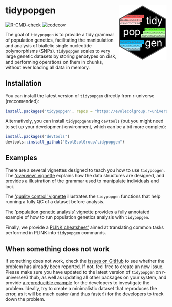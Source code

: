 # tidypopgen <img src="./man/figures/logo.png" align="right" width="150"/>

<!-- badges: start -->
[![R-CMD-check](https://github.com/EvolEcolGroup/tidypopgen/actions/workflows/R-CMD-check.yaml/badge.svg)](https://github.com/EvolEcolGroup/tidypopgen/actions/workflows/R-CMD-check.yaml)
[![codecov](https://codecov.io/gh/EvolEcolGroup/tidypopgen/branch/main/graph/badge.svg?token=KLOzxJoLBO)](https://app.codecov.io/gh/EvolEcolGroup/tidypopgen)
<!-- badges: end -->

The goal of `tidypopgen` is to provide a tidy grammar of population genetics, facilitating 
the manipulation and analysis of biallelic single nucleotide 
polymorphisms (SNPs). `tidypopgen` scales to very large genetic datasets by storing 
genotypes on disk, and performing operations on them in chunks, without
ever loading all data in memory.

## Installation

You can install the latest version of `tidypopgen` directly from r-universe (reccomended):
``` r
install.packages('tidypopgen', repos = "https://evolecolgroup.r-universe.dev")
```

Alternatively, you can install `tidypopgen`using `devtools` (but you might need to set up your development environment, 
which can be a bit more complex):
``` r
install.packages("devtools")
devtools::install_github("EvolEcolGroup/tidypopgen")
```

## Examples

There are a several vignettes designed to teach you how to use `tidypopgen`. 
The ['overview' vignette](https://evolecolgroup.github.io/tidypopgen/articles/tidypopgen.html) 
explains how the data structures are designed, and provides a illustration
of the grammar used to manipulate individuals and loci. 

The ['quality control' vignette](https://evolecolgroup.github.io/tidypopgen/articles/a02_qc.html)
illustrates the `tidypopgen` functions that help
running a fully QC of a dataset before analysis.

The ['population genetic analysis' vignette](https://evolecolgroup.github.io/tidypopgen/articles/a03_example_clustering_and_dapc.html)
provides a fully annotated example of how to 
run population genetics analysis with `tidypopgen`.

Finally, we provide a [PLINK cheatsheet'](https://evolecolgroup.github.io/tidypopgen/articles/a99_plink_cheatsheet.html)
aimed at translating common tasks
performed in PLINK into `tidypopgen` commands.

## When something does not work

If something does not work, check the [issues on
GitHub](https://github.com/EvolEcolGroup/tidypopgen/issues) to see whether
the problem has already been reported. If not, feel free to create an
new issue. Please make sure you have updated to the latest version of
`tidypopgen` on r-universe/Github, as well as updating all other packages on your
system, and provide [a reproducible
example](https://reprex.tidyverse.org/)
for the developers to investigate the problem. Ideally, try to create a minimalistic
dataset that reproduces the error, as it will be much easier (and thus faster!)
for the developers to track down the problem. 
